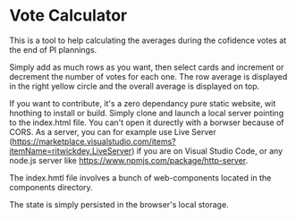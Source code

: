 # Vote Calculator

This is a tool to help calculating the averages during the cofidence votes at the end of PI plannings.

Simply add as much rows as you want, then select cards and increment or decrement the number of votes for each one. The row average is displayed in the right yellow circle and the overall average is displayed on top.

If you want to contribute, it's a zero dependancy pure static website, wit hnothing to install or build. Simply clone and launch a local server pointing to the index.html file. You can't open it durectly with a borwser because of CORS. As a server, you can for example use Live Server (https://marketplace.visualstudio.com/items?itemName=ritwickdey.LiveServer) if you are on Visual Studio Code, or any node.js server like https://www.npmjs.com/package/http-server.

The index.hmtl file involves a bunch of web-components located in the components directory.

The state is simply persisted in the browser's local storage.
